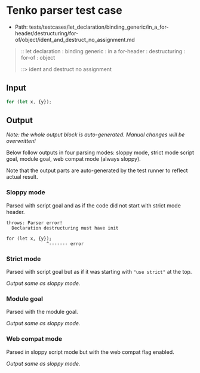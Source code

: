 # Tenko parser test case

- Path: tests/testcases/let_declaration/binding_generic/in_a_for-header/destructuring/for-of/object/ident_and_destruct_no_assignment.md

> :: let declaration : binding generic : in a for-header : destructuring : for-of : object
>
> ::> ident and destruct no assignment

## Input

`````js
for (let x, {y});
`````

## Output

_Note: the whole output block is auto-generated. Manual changes will be overwritten!_

Below follow outputs in four parsing modes: sloppy mode, strict mode script goal, module goal, web compat mode (always sloppy).

Note that the output parts are auto-generated by the test runner to reflect actual result.

### Sloppy mode

Parsed with script goal and as if the code did not start with strict mode header.

`````
throws: Parser error!
  Declaration destructuring must have init

for (let x, {y});
               ^------- error
`````

### Strict mode

Parsed with script goal but as if it was starting with `"use strict"` at the top.

_Output same as sloppy mode._

### Module goal

Parsed with the module goal.

_Output same as sloppy mode._

### Web compat mode

Parsed in sloppy script mode but with the web compat flag enabled.

_Output same as sloppy mode._
